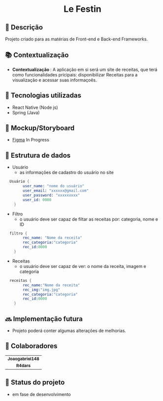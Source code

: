 <h1 align="center"> Le Festin</h1>

## :memo: Descrição
Projeto criado para as matérias de Front-end e Back-end Frameworks.

## :books: Contextualização
* <b>Contextualização </b>: A aplicação em si será um site de receitas, que terá como funcionalidades pricipais: disponibilizar Receitas para a visualização e acessar suas informaçoẽs.

## :wrench: Tecnologias utilizadas
* React Native (Node js)
* Spring (Java)

## :receipt: Mockup/Storyboard

- [Figma](/) In Progress

## :game_die: Estrutura de dados
- Usuário
  - as informações de cadastro do usuário no site
  
```s
  Usuário {
        user_name: "nome do usuário"
        user_email: "xxxxxx@gmail.com"
        user_password: "xxxxxxxxx"
        user_id: 0000
    }
```

- Filtro
  - o usuário deve ser capaz de filtar as receitas por: categoria, nome e ID
  
```s
  filtro {
        rec_name: "Nome da receita"
        rec_categoria:"categoria"
        rec_id:0000
    }
```
- Receitas
  - o usuário deve ser capaz de ver: o nome da receita, imagem e categoria
  
```s
  receitas {
        rec_name:"Nome da receita"
        rec_img:"img.jpg"
        rec_categoria:"categoria"
        rec_id:0000
    }
```
## :soon: Implementação futura
* Projeto poderá conter algumas alterações de melhorias.

## :handshake: Colaboradores
<table display="inline-block">
  <tr>
    <td align="center">
      <a href="https://github.com/Joaogabriel148">
        <sub>
          <b>Joaogabriel148</b>
        </sub>
      </a>
    </td>
  </tr>
   <tr>
    <td align="center">
      <a href="https://github.com/R4dars">
        <sub>
          <b>R4dars</b>
        </sub>
      </a>
    </td>
  </tr>
</table>

## :dart: Status do projeto
* em fase de desenvolvimento
